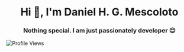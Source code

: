 <h1 align="center">Hi 👋, I'm Daniel H. G. Mescoloto </h1>
<h3 align="center"> Nothing special. I am just passionately developer 😊 </h3>

<p align="left"> <img src="https://komarev.com/ghpvc/?username=DanielMescoloto&label=Profile%20views&color=0e75b6&style=flat" alt="Profile Views" /> </p>

<!--
- 🔭 I’m currently working on ...
- 🌱 I’m currently learning ...
- 👯 I’m looking to collaborate on ...
- 🤔 I’m looking for help with ...
- 💬 Ask me about ...
- 📫 How to reach me: ...
- 😄 Pronouns: ...
- ⚡ Fun fact: ...
-->

